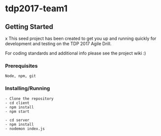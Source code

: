 # tdp2017-team1

## Getting Started

x This seed project has been created to get you up and running quickly for development and testing on the TDP 2017 Agile Drill.

For coding standards and additional info please see the project wiki :) 

### Prerequisites

```
Node, npm, git
```

### Installing/Running

```
- Clone the repository
- cd client 
- npm install
- npm start

- cd server
- npm install
- nodemon index.js
```
